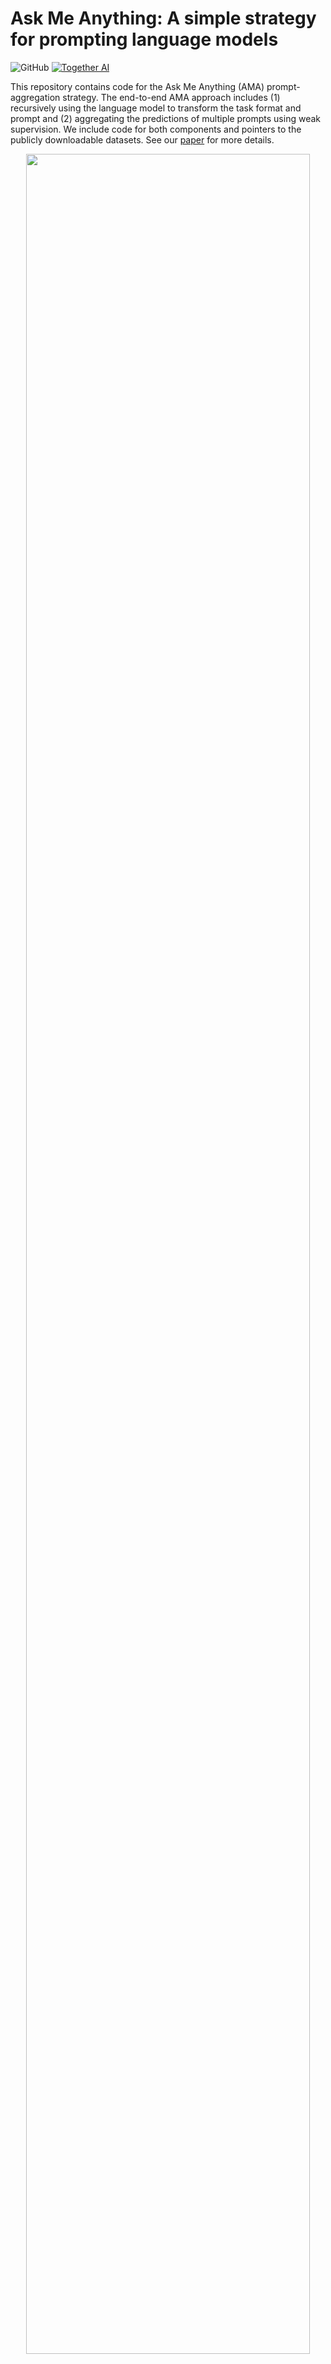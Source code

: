 # Ask Me Anything: A simple strategy for prompting language models

![GitHub](https://img.shields.io/github/license/HazyResearch/ama_prompting)
[![Together AI](https://together.xyz/assets/images/ai_platform.svg)](https://together.xyz/)

This repository contains code for the Ask Me Anything (AMA) prompt-aggregation strategy. The end-to-end AMA approach includes (1) recursively using the language model to transform the task format and prompt and (2) aggregating the predictions of multiple prompts using weak supervision. We include code for both components and pointers to the publicly downloadable datasets. See our [paper](https://arxiv.org/abs/2210.02441) for more details.

<p align="center"><img width="95%" src="imgs/decomp.png" /></p>



## Table of Contents
- [Setup](#setup)
- [Data](#getting-the-data)
- [Running models](#models)
- [Running experiments](#experiments)
- [Repository Structure](#overall-repository-structure)
- [Citation](#citation)


## Setup

### Installation
Here we will setup the AMA code (prompting models for tasks), weak supervision code (aggregating predictions), and [Manifest](https://github.com/HazyResearch/manifest/) code (tooling for easily loading and running the models).

We encourage the use of conda environments:
```
conda create --name ama python=3.8
conda activate ama
```

Clone as follows:
```bash
# Ask Me Anything code
git clone git@github.com:HazyResearch/ama_prompting.git
cd ama_prompting
pip install -r requirements.txt

# Manifest 
git clone git@github.com:HazyResearch/manifest.git
cd manifest
pip install -e .
```


### Getting the data
We assume all data lives in the ```AMA_DATA``` environment variable. By default, this is set to ```/home/data```. To change this, run
```bash
export AMA_DATA=<path>
```

Please follow the instructions below to download all necessary data for experiments. 
 
1. Download the PromptSource (P3) dataset from HuggingFace at https://huggingface.co/datasets/bigscience/P3.
```bash
cd $AMA_DATA
git lfs install
git clone https://huggingface.co/datasets/bigscience/P3
```
Then run [ama_prompting/download_p3.py](./download_p3.py). We use the GPT3-Style prompts in the few-shot baseline for each benchmark.

2. We downloaded the remaining tasks from the following sources:
    * [AGNews, DBPedia, and SST2](https://github.com/tonyzhaozh/few-shot-learning)
    * [Amazon Products](https://github.com/allenai/flex/blob/75d6d1cea66df2c8a7e3d429c6af5008ccf1544b/fewshot/hf_datasets_scripts/amazon/amazon.py)
    * [Natural Questions and WebQs](https://github.com/facebookresearch/FiD)
    * [RealTimeQA](https://github.com/realtimeqa/realtimeqa_public/tree/main/past/2022) (GCS files from June 17th - July 22, 2022)
    * [ReCoRD](https://sheng-z.github.io/ReCoRD-explorer/)
    * [StoryCloze](http://goo.gl/forms/aQz39sdDrO)

3. Experiments

```
export DAAS_URL=<your_daas_url>
export DAAS_KEY=<your_daas_key>
python3 tasks/CB_final.py \
    --num_boost 1 \
    --output_metrics_file ../ama_logs/metrics.jsonl \
    --cache_connection_question ../ama_logs/question_manifest_cache.sqlite \
    --cache_connection_answer ../ama_logs/answer_manifest_cache.sqlite \
    --save_dir ../ama_logs/ama_final_runs --boost_train_examples 0
```


The accuracy is 82.1%
```
Saving to ../ama_logs/ama_final_runs/super_glue_cb/QUESTION_gpt2_ANSWER_gpt2_decomposed_03082023.json
Accuracy by Boost Set Decomposed [0.8214285714285714]
Accuracy by Boost Set Decomposed Average 0.8214285714285714
Accuracy Boost Decomposed 0.8214285714285714
Saved metrics to ../ama_logs/metrics.jsonl
Saved final data to ../ama_logs/ama_final_runs/super_glue_cb
```
